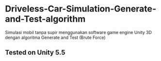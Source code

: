 # Driveless-Car-Simulation-Generate-and-Test-algorithm
Simulasi mobil tanpa supir menggunakan software game engine Unity 3D dengan algoritma Generate and Test (Brute Force)

## Tested on Unity 5.5

